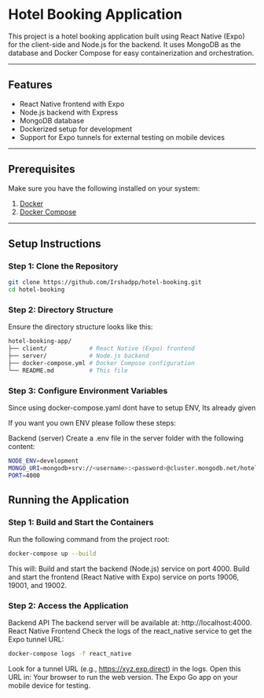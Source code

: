 # Hotel Booking Application

This project is a hotel booking application built using React Native (Expo) for the client-side and Node.js for the backend. It uses MongoDB as the database and Docker Compose for easy containerization and orchestration.

---

## Features

- React Native frontend with Expo
- Node.js backend with Express
- MongoDB database
- Dockerized setup for development
- Support for Expo tunnels for external testing on mobile devices

---

## Prerequisites

Make sure you have the following installed on your system:

1. [Docker](https://docs.docker.com/get-docker/)
2. [Docker Compose](https://docs.docker.com/compose/install/)

---

## Setup Instructions

### Step 1: Clone the Repository

```bash
git clone https://github.com/Irshadpp/hotel-booking.git
cd hotel-booking
```

### Step 2: Directory Structure
Ensure the directory structure looks like this:

```bash
hotel-booking-app/
├── client/            # React Native (Expo) frontend
├── server/            # Node.js backend
├── docker-compose.yml # Docker Compose configuration
└── README.md          # This file
```

###  Step 3: Configure Environment Variables

Since using docker-compose.yaml dont have to setup ENV, Its already given

If you want you own ENV please follow these steps:

Backend (server)
Create a .env file in the server folder with the following content:
```bash
NODE_ENV=development
MONGO_URI=mongodb+srv://<username>:<password>@cluster.mongodb.net/hotel_booking
PORT=4000
```

## Running the Application

### Step 1: Build and Start the Containers
Run the following command from the project root:

```bash
docker-compose up --build
```

This will:
Build and start the backend (Node.js) service on port 4000.
Build and start the frontend (React Native with Expo) service on ports 19006, 19001, and 19002.

### Step 2: Access the Application

Backend API
The backend server will be available at: http://localhost:4000.
React Native Frontend
Check the logs of the react_native service to get the Expo tunnel URL:

```bash
docker-compose logs -f react_native
```
Look for a tunnel URL (e.g., https://xyz.exp.direct) in the logs.
Open this URL in:
Your browser to run the web version.
The Expo Go app on your mobile device for testing.
